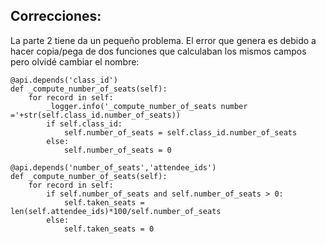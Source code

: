 ## Correcciones:

La parte 2 tiene da un pequeño problema. El error que genera es debido a hacer copia/pega de dos funciones que calculaban los mismos campos pero olvidé cambiar el nombre:

    @api.depends('class_id')
    def _compute_number_of_seats(self):
        for record in self:
            _logger.info('_compute_number_of_seats number ='+str(self.class_id.number_of_seats))
            if self.class_id:
                self.number_of_seats = self.class_id.number_of_seats
            else:
                self.number_of_seats = 0

    @api.depends('number_of_seats','attendee_ids')
    def _compute_number_of_seats(self):
        for record in self:
            if self.number_of_seats and self.number_of_seats > 0:
                self.taken_seats = len(self.attendee_ids)*100/self.number_of_seats
            else:
                self.taken_seats = 0
